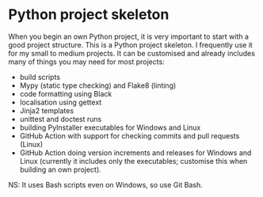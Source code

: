 # Python project skeleton

When you begin an own Python project, it is very important to start with a good project structure. This is a Python project skeleton. I frequently use it for my small to medium projects. It can be customised and already includes many of things you may need for most projects:

 - build scripts
 - Mypy (static type checking) and Flake8 (linting)
 - code formatting using Black
 - localisation using gettext
 - Jinja2 templates
 - unittest and doctest runs
 - building PyInstaller executables for Windows and Linux
 - GitHub Action with support for checking commits and pull requests (Linux)
 - GitHub Action doing version increments and releases for Windows and Linux (currently it includes only the executables; customise this when building an own project).

NS: It uses Bash scripts even on Windows, so use Git Bash.
